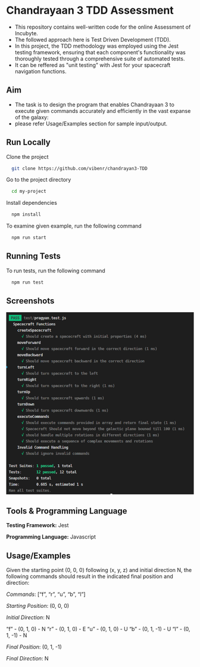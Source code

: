 
# Chandrayaan 3 TDD Assessment

- This repository contains well-written code for the online Assessment of Incubyte. 
- The followed approach here is Test Driven Development (TDD).
- In this project, the TDD methodology was employed using the Jest testing framework, ensuring that each component's functionality was thoroughly tested through a comprehensive suite of automated tests.
- It can be reffered as "unit testing" with Jest for your spacecraft navigation functions.




## Aim
- The task is to design the program that enables Chandrayaan 3 to execute given commands accurately and efficiently in the vast expanse of the galaxy:
- please refer Usage/Examples section for sample input/output.
## Run Locally

Clone the project

```bash
  git clone https://github.com/vibenr/chandrayan3-TDD 
```

Go to the project directory

```bash
  cd my-project
```

Install dependencies

```bash
  npm install
```

To examine given example, run the following command

```bash
  npm run start
```


## Running Tests

To run tests, run the following command

```bash
  npm run test
```


## Screenshots

![test_screenshot](./public/jest-test.png)


## Tools & Programming Language

**Testing Framework:** Jest

**Programming Language:** Javascript


## Usage/Examples

Given the starting point (0, 0, 0) following (x, y, z) and initial direction N, the following commands should result in the indicated final position and direction:

*Commands*: [“f”, “r”, “u”, “b”, “l”]

*Starting Position*: (0, 0, 0)

*Initial Direction*: N

“f” - (0, 1, 0) - N
“r” - (0, 1, 0) - E
“u” - (0, 1, 0) - U
“b” - (0, 1, -1) - U
“l” - (0, 1, -1) - N

*Final Position*: (0, 1, -1)

*Final Direction*: N

